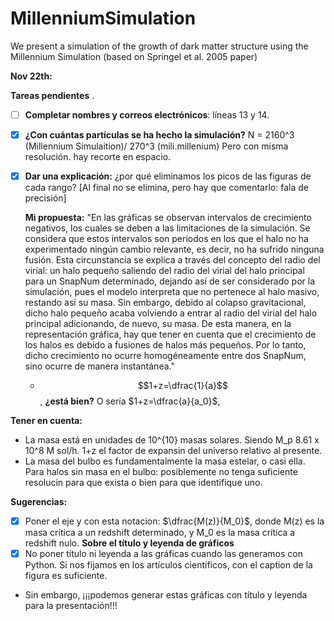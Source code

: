 # MillenniumSimulation
We present a simulation of the growth of dark matter structure using the Millennium Simulation (based on Springel et al. 2005 paper)

**Nov 22th:**

**Tareas pendientes**
.  
-  [ ] **Completar nombres y correos electrónicos**: líneas 13 y 14. 
-  [x] **¿Con cuántas partículas se ha hecho la simulación?** N = 2160^3 (Millennium Simulaition)/ 270^3 (mili.millenium) Pero con misma resolución. hay recorte en espacio.
-  [x] **Dar una explicación:** ¿por qué eliminamos los picos de las figuras de cada rango? [Al final no se elimina, pero hay que comentarlo: fala de precisión]


  **Mi propuesta:** "En las gráficas se observan intervalos de crecimiento negativos, los cuales se deben a las limitaciones de la simulación. Se considera que estos intervalos son periodos en los que el halo no ha experimentado ningún cambio relevante, es decir, no ha sufrido ninguna fusión. Esta circunstancia se explica a través del concepto del radio del virial: un halo pequeño saliendo del radio del virial del halo principal para un SnapNum determinado, dejando así de ser considerado por la simulación, pues el modelo interpreta que no pertenece al halo masivo, restando así su masa. Sin embargo, debido al colapso gravitacional, dicho halo pequeño acaba volviendo a entrar al radio del virial del halo principal adicionando, de nuevo, su masa.
  De esta manera, en la representación gráfica, hay que tener en cuenta que el crecimiento de los halos es debido a fusiones de halos más pequeños. Por lo tanto, dicho crecimiento no ocurre homogéneamente entre dos SnapNum, sino ocurre de manera instantánea." 
  - $$1+z=\dfrac{1}{a}$$, **¿está bien?** O sería $1+z=\dfrac{a}{a_0}$,
  

**Tener en cuenta:**

- La masa está en unidades de 10^{10} masas solares. Siendo M_p 8.61 x 10^8 M sol/h. 1+z el factor de expansin del universo relativo al presente.
- La masa del bulbo es fundamentalmente la masa estelar, o casi ella. Para halos sin masa en el bulbo: posiblemente no tenga suficiente resolucin para que exista o bien para que identifique uno. 

**Sugerencias:**

- [x] Poner el eje y con esta notacion: $\dfrac{M(z)}{M_0}$, donde M(z) es la masa crítica a un redshift determinado, y M_0 es la masa crítica a redshift nulo. 
**Sobre el título y leyenda de gráficos**
- [x] No poner título ni leyenda a las gráficas cuando las generamos con Python. Si nos fijamos en los artículos científicos, con el caption de la figura es suficiente. 
- Sin embargo, ¡¡¡podemos generar estas gráficas con título y leyenda para la presentación!!!

